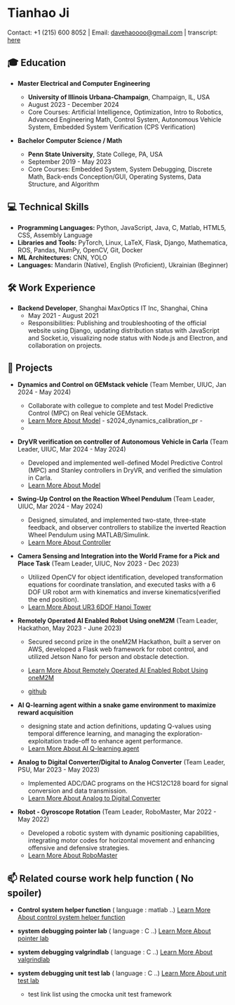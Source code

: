 # Tianhao Ji

Contact: +1 (215) 600 8052 | Email: [davehaoooo@gmail.com](mailto:davehaoooo@gmail.com) | transcript: [here](https://github.com/obica-ai/transcript)

## 🎓 Education

- **Master Electrical and Computer Engineering**
  - **University of Illinois Urbana-Champaign**, Champaign, IL, USA
  - August 2023 - December 2024
  - Core Courses: Artificial Intelligence, Optimization, Intro to Robotics, Advanced Engineering Math, Control System, Autonomous Vehicle System, Embedded System Verification (CPS Verification)

- **Bachelor Computer Science / Math**
  - **Penn State University**, State College, PA, USA
  - September 2019 - May 2023
  - Core Courses: Embedded System, System Debugging, Discrete Math, Back-ends Conception/GUI, Operating Systems, Data Structure, and Algorithm

## 💻 Technical Skills

- **Programming Languages:** Python, JavaScript, Java, C, Matlab, HTML5, CSS, Assembly Language
- **Libraries and Tools:** PyTorch, Linux, LaTeX, Flask, Django, Mathematica, ROS, Pandas, NumPy, OpenCV, Git, Docker
- **ML Architectures:** CNN, YOLO
- **Languages:** Mandarin (Native), English (Proficient), Ukrainian (Beginner)

## 🛠 Work Experience

- **Backend Developer**, Shanghai MaxOptics IT Inc, Shanghai, China
  - May 2021 - August 2021
  - Responsibilities: Publishing and troubleshooting of the official website using Django, updating distribution status with JavaScript and Socket.io, visualizing node status with Node.js and Electron, and collaboration on projects.

## 🚀 Projects
- **Dynamics and Control on GEMstack vehicle** (Team Member, UIUC, Jan 2024 - May 2024)
  - Collaborate with collegue to complete and test Model Predictive Control (MPC) on Real vehicle GEMstack.
  - [Learn More About Model](https://github.com/krishauser/GEMstack) - s2024_dynamics_calibration_pr - 
  - 
- **DryVR verification on controller of Autonomous Vehicle in Carla** (Team Leader, UIUC, Mar 2024 - May 2024)
  - Developed and implemented well-defined Model Predictive Control (MPC) and Stanley controllers in DryVR, and verified the simulation in Carla.
  - [Learn More About Model](https://github.com/obica-ai/New-dynamic-model-for-dryVR)

- **Swing-Up Control on the Reaction Wheel Pendulum** (Team Leader, UIUC, Mar 2024 - May 2024)
  - Designed, simulated, and implemented two-state, three-state feedback, and observer controllers to stabilize the inverted Reaction Wheel Pendulum using MATLAB/Simulink.
  - [Learn More About Controller](https://github.com/obica-ai/swing-up-control-pendulem/)
  
- **Camera Sensing and Integration into the World Frame for a Pick and Place Task** (Team Leader, UIUC, Nov 2023 - Dec 2023)
  - Utilized OpenCV for object identification, developed transformation equations for coordinate translation, and executed tasks with a 6 DOF UR robot arm with kinematics and inverse kinematics(verified the end position).
  - [Learn More About UR3 6DOF Hanoi Tower](https://github.com/obica-ai/UR3_6dof_hanoi_tower)

- **Remotely Operated AI Enabled Robot Using oneM2M** (Team Leader, Hackathon, May 2023 - June 2023)
  - Secured second prize in the oneM2M Hackathon, built a server on AWS, developed a Flask web framework for robot control, and utilized Jetson Nano for person and obstacle detection.
  - [Learn More About Remotely Operated AI Enabled Robot Using oneM2M](https://www.hackster.io/compeng-psu/remotely-operated-ai-enabled-robot-using-onem2m-50b9b5)

  - [github](https://github.com/timqin123/oneM2M-Hackathon-IoT-Care-PSU)
- **AI Q-learning agent within a snake game environment to maximize reward acquisition**
  - designing state and action definitions, updating Q-values using temporal difference learning, and managing the exploration-exploitation trade-off to enhance agent performance.
  - [Learn More About AI Q-learning agent](https://github.com/obica-ai/Q-learning-snakeGames)
- **Analog to Digital Converter/Digital to Analog Converter** (Team Leader, PSU, Mar 2023 - May 2023)
  - Implemented ADC/DAC programs on the HCS12C128 board for signal conversion and data transmission.
  - [Learn More About Analog to Digital Converter](https://github.com/obica-ai/ADC-for-HCS12C128.git)
- **Robot - Gyroscope Rotation** (Team Leader, RoboMaster, Mar 2022 - May 2022)
  - Developed a robotic system with dynamic positioning capabilities, integrating motor codes for horizontal movement and enhancing offensive and defensive strategies.
  - [Learn More About RoboMaster]( https://github.com/BinL233/RoboXStandard1)
## 📫 Related course work help function ( No spoiler)

- **Control system helper function** ( language : matlab ..)
[Learn More About control system helper function ](https://github.com/obica-ai/Control_system_hw_matlab)


- **system debugging pointer lab** ( language : C ..)
[Learn More About pointer lab ](https://github.com/TimothyZhuClassroom/pointerlab-896003313/tree/master) 


- **system debugging valgrindlab** ( language : C ..) 
[Learn More About valgrindlab ](https://github.com/TimothyZhuClassroom/valgrindlab-896003313)

- **system debugging unit test lab** ( language : C ..) 
[Learn More About  unit test lab ](https://github.com/TimothyZhuClassroom/unittestlab-896003313?tab=readme-ov-file)
  - test link list using the cmocka unit test framework
